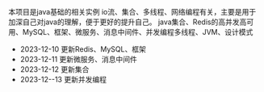 本项目是java基础的相关实例
io流、集合、多线程、网络编程有关，主要是用于加深自己对java的理解，便于更好的提升自己。
java集合、Redis的高并发高可用、MySQL、框架、微服务、消息中间件、并发编程多线程、JVM、设计模式

- 2023-12-10
更新Redis、MySQL、框架
- 2023-12-11
更新微服务、消息中间件
- 2023-12-12
更新集合
- 2023-12--13
更新并发编程
